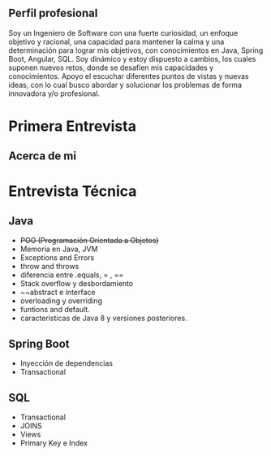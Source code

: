 ## Perfil profesional

Soy un Ingeniero de Software con una fuerte curiosidad, un enfoque objetivo y racional, una capacidad para mantener la calma y una determinación para lograr mis objetivos, con conocimientos en Java, Spring Boot, Angular, SQL. Soy dinámico y estoy dispuesto a cambios, los cuales suponen nuevos retos, donde se desafíen mis capacidades y conocimientos. Apoyo el escuchar diferentes puntos de vistas y nuevas ideas, con lo cual busco abordar y solucionar los problemas de forma innovadora  y/o profesional.
# Primera Entrevista 

## Acerca de mi
 
# Entrevista Técnica 

## Java

- ~~POO (Programación Orientada a Objetos)~~
- Memoria en Java, JVM
- Exceptions and Errors 
- throw and throws 
- diferencia entre .equals, = , ==
- Stack overflow  y desbordamiento
- ~~abstract e interface
- overloading y overriding
- funtions and default.
- caracteristicas de Java 8 y versiones posteriores.

## Spring Boot

- Inyección de dependencias
- Transactional

## SQL

- Transactional 
- JOINS
- Views
- Primary Key e Index



